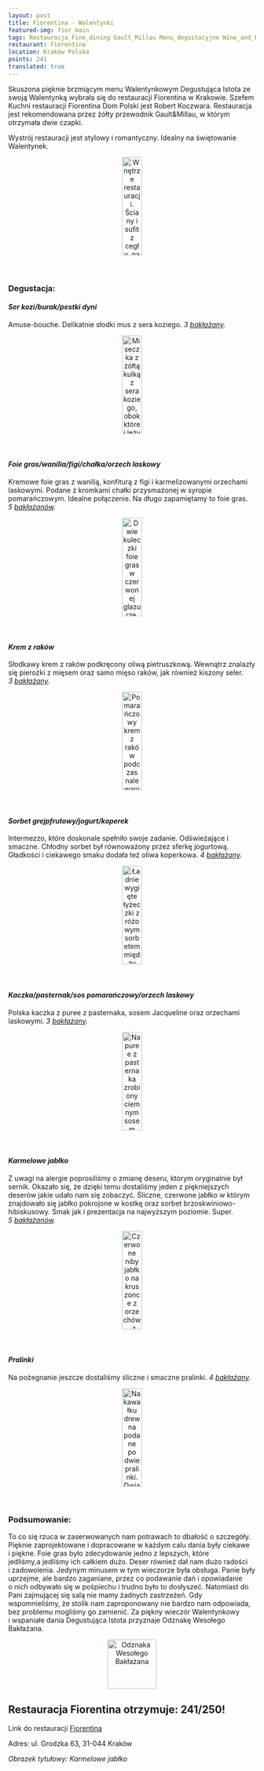 ```yaml
---
layout: post
title: Fiorentina - Walentynki 
featured-img: fior_main
tags: Restauracja Fine_dining Gault_Millau Menu_degustacyjne Wine_and_Food_Noble_Night Walentynki
restaurant: Fiorentina
location: Kraków Polska
points: 241
translated: true
---
```


Skuszona pięknie brzmiącym menu Walentynkowym Degustująca Istota ze swoją Walentynką wybrała się do
 restauracji Fiorentina w Krakowie.
Szefem Kuchni restauracji Fiorentina Dom Polski jest Robert Koczwara.
 Restauracja jest rekomendowana przez żółty przewodnik Gault&Millau, w&nbsp;którym otrzymała dwie czapki.

Wystrój restauracji jest stylowy i&nbsp;romantyczny. Idealny na świętowanie Walentynek. 
<center><div style="width:65%">
<img src="{{site.img_url}}/assets/img/posts/fior_inside.jpg" alt="Wnętrze restauracji. Ściany i sufit z cegły,
 na środku stoliki. Na ścianie na wprost umieszona jest srebrna głowa byka."
height="200px" width="40px" />
</div></center>
<br />&ensp;&ensp;

### Degustacja:

#### *Ser kozi/burak/pestki dyni*

Amuse-bouche. Delikatnie słodki mus z&nbsp;sera koziego. _3&nbsp;[bakłażany]._
<center><div style="width:65%">
<img src="{{site.img_url}}/assets/img/posts/fior_amb.jpg" alt="
Miseczka z żółtą kulką z sera koziego, obok której leży kropka musu z buraka i cienki plaster buraka.
 Całość ozdobiona pestkami dyni i liściem buraka."
height="200px" width="40px" />
</div></center>
<br />&ensp;&ensp;

#### *Foie gras/wanilia/figi/chałka/orzech laskowy*

Kremowe foie gras z&nbsp;wanilią, konfiturą z&nbsp;figi i&nbsp;karmelizowanymi orzechami laskowymi.
 Podane z&nbsp;kromkami chałki przysmażonej w&nbsp;syropie pomarańczowym. 
 Idealne połączenie. Na długo zapamiętamy to foie gras. _5&nbsp;[bakłażanów]._
<center><div style="width:50%">
<img src="{{site.img_url}}/assets/img/posts/fior_foie_gras.jpg" alt="Dwie kuleczki foie gras w
 czerwonej glazurze, udające czereśnie. Z kuleczek wystają ciemnozielone patyczki z cukru.
  Na drugim planie na talerzu leżą kromki chałki."
height="200px" width="40px" />
</div></center>
<br />&ensp;&ensp;

#### *Krem z&nbsp;raków*

Słodkawy krem z&nbsp;raków podkręcony oliwą pietruszkową.
 Wewnątrz znalazły się pierożki z&nbsp;mięsem oraz samo mięso raków, jak również kiszony seler.
_3&nbsp;[bakłażany]._
<center><div style="width:65%">
<img src="{{site.img_url}}/assets/img/posts/fior_soup.jpg" alt="
Pomarańczowy krem z raków podczas nalewania do miski, w której znajduje się reszta
 składników oraz skorupa raka z głową i szczypcami dla ozdoby."
height="200px" width="40px" />
</div></center>
<br />&ensp;&ensp;

#### *Sorbet grejpfrutowy/jogurt/koperek*

Intermezzo, które doskonale spełniło swoje zadanie. Odświeżające i smaczne.
Chłodny sorbet był równoważony przez sferkę jogurtową. 
Gładkości i&nbsp;ciekawego smaku dodała też oliwa koperkowa. _4&nbsp;[bakłażany]._
<center><div style="width:50%">
<img src="{{site.img_url}}/assets/img/posts/fior_inter.jpg" alt="
Ładnie wygięte łyżeczki z różowym sorbetem między którym położona jest sferka z jogurtu."
height="200px" width="40px" />
</div></center>
<br />&ensp;&ensp;

#### *Kaczka/pasternak/sos pomarańczowy/orzech laskowy*


Polska kaczka z&nbsp;puree z&nbsp;pasternaka, sosem Jacqueline oraz orzechami laskowymi. _3&nbsp;[bakłażany]._
<center><div style="width:50%">
<img src="{{site.img_url}}/assets/img/posts/fior_duck.jpg" alt="Na puree z pasternaka zrobiony ciemnym sosem znaczek ślimaczka.
 Obok pasek z filetu z kaczki." height="200px" width="40px" />
</div></center>
<br />&ensp;&ensp;

#### *Karmelowe jabłko*

Z&nbsp;uwagi na alergie poprosiliśmy o&nbsp;zmianę deseru, którym oryginalnie był sernik.
 Okazało się, że&nbsp;dzięki temu dostaliśmy jeden z&nbsp;piękniejszych deserów jakie udało nam się zobaczyć.
  Śliczne, czerwone jabłko w&nbsp;którym znajdowało się jabłko pokrojone w&nbsp;kostkę oraz sorbet brzoskwiniowo-hibiskusowy.
   Smak jak i&nbsp;prezentacja na najwyższym poziomie. Super.
_5&nbsp;[bakłażanów]._
<center><div style="width:65%">
<img src="{{site.img_url}}/assets/img/posts/fior_apple.jpg" alt="Czerwone niby jabłko na kruszonce z orzechów, 
z listkiem mięty u góry."
height="200px" width="40px" />
</div></center>
<br />&ensp;&ensp;

#### *Pralinki*

Na pożegnanie jeszcze dostaliśmy śliczne i&nbsp;smaczne pralinki. 
_4&nbsp;[bakłażany]._
<center><div style="width:65%">
<img src="{{site.img_url}}/assets/img/posts/fior_pralines.jpg" alt=" Na kawałku drewna podane po dwie pralinki.
 Dwia białe sześciany oraz dwie ciemne okrągłe. Wszystkie maźnięte złotem od góry."
height="200px" width="40px" />
</div></center>
<br />&ensp;&ensp;

### Podsumowanie:

To co się rzuca w zaserwowanych nam potrawach to dbałość o&nbsp;szczegóły.
 Pięknie zaprojektowane i&nbsp;dopracowane w każdym calu dania były ciekawe i&nbsp;piękne. 
 Foie gras było zdecydowanie jedno z lepszych, które jedliśmy,a&nbsp;jedliśmy ich całkiem dużo. 
 Deser również dał nam dużo radości i&nbsp;zadowolenia. 
 Jedynym minusem w tym wieczorze była obsługa. Panie były uprzejme, 
 ale bardzo zaganiane, przez co podawanie dań i&nbsp;opowiadanie o&nbsp;nich odbywało się w pośpiechu 
 i&nbsp;trudno było to dosłyszeć. Natomiast do Pani zajmującej się salą nie mamy żadnych zastrzeżeń. Gdy wspomnieliśmy, 
 że stolik nam zaproponowany nie bardzo nam odpowiada, bez problemu mogliśmy go zamienić.
Za piękny wieczór Walentynkowy i&nbsp;wspaniałe dania Degustująca Istota przyznaje Odznakę Wesołego Bakłażana.

<center><div style="width:35%">
<img src="{{site.url}}/assets/img/posts/odznaka_new.gif" alt="Odznaka Wesołego Bakłażana" height="100" width="auto" />
</div></center>




## Restauracja Fiorentina otrzymuje: **241/250!**
Link do restauracji [Fiorentina]

Adres: ul. Grodzka 63, 
31-044 Kraków

_Obrazek tytułowy: Karmelowe jabłko_

[Fiorentina]: https://fiorentina.com.pl/
[bakłażany]: /about#baklazan
[bakłażanów]: /about#baklazan